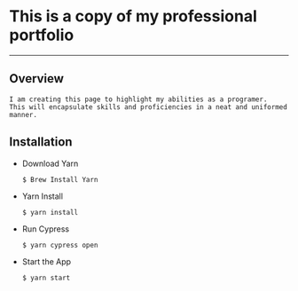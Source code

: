 # This is a copy of my professional portfolio
-------------

 ## Overview

`````
I am creating this page to highlight my abilities as a programer.
This will encapsulate skills and proficiencies in a neat and uniformed
manner.   
`````

## Installation



* Download Yarn
  ````
  $ Brew Install Yarn
  ````
* Yarn Install
  ````
  $ yarn install
  ````
* Run Cypress
  ````
  $ yarn cypress open
  ````
* Start the App
  ````
  $ yarn start
  ````
